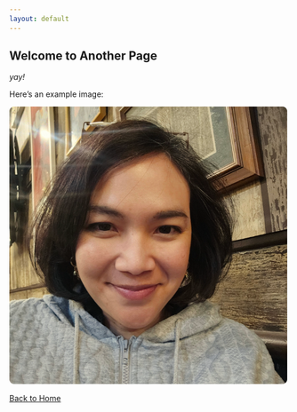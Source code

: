 ```yaml
---
layout: default
---
```


## Welcome to Another Page

_yay!_

Here’s an example image:

![Face Profile](/assets/img/FaceProfile.png)

[Back to Home](./)
